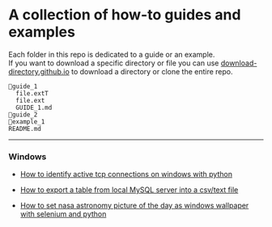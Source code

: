 # A collection of how-to guides and examples


Each folder in this repo is dedicated to a guide or an example.<br>
If you want to download a specific directory or file you can use <a href="https://download-directory.github.io/">download-directory.github.io</a> to download a directory or clone the entire repo.
```
📁guide_1
  file.extT
  file.ext
  GUIDE_1.md
📁guide_2
📁example_1
README.md
```
<hr>
<h3>Windows</h3>

* <a href="https://github.com/ip-repo/guides/blob/main/how-to-identify-active-tcp-connections/how-to-identify-active-tcp-connections.md">How to identify active tcp connections on windows with python</a>

* <a href="https://github.com/ip-repo/guides/blob/main/export-sql-table-from-local-windows-server/export-sql-table-from-local-windows-server.md">How to export a table from local MySQL server into a csv/text file</a>

* <a href="https://github.com/ip-repo/guides/blob/main/astronomy-pic-of-the-day-as-windows-wallpaper/astronomy-pic-of-the-day-as-windows-wallpaper.md">How to set nasa astronomy picture of the day as windows wallpaper with selenium and python</a>
